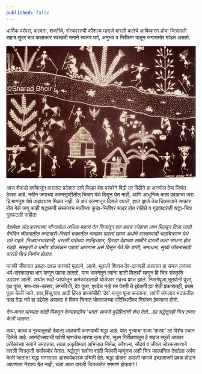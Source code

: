 ```yaml
---
published: false
---
```


धार्मिक परंपरा, कल्पना, शक्तीचे, संस्काररुपी कौशल्य म्हणजे वारली कलेचे आविष्करण होय! चित्रातली सहज सुंदर भाव कलाकार स्वच्छंदी मनाने स्वतंत्र पणे, अनुभव व निरीक्षण यातून जगासमोर मांडत असतो.

![श्रद्धेतून वारली चित्रकला](https://github.com/sharadbhoir/sharadbhoir.github.io/blob/master/images/IMG_1728.jpg?raw=true)

आज शेकडो वर्षांपासून वारलाट प्रदेशात ठाणे जिल्हा वंश परंपरेने पिढी दर पिढीने हा अनमोल ठेवा जिवंत ठेवला आहे. नवीन जगाच्या स्वप्नसृष्टीतील चित्रण येथे दिसून येत नाही, आणि आधुनिक कला प्रवाहाचा जरा हि मागमूस येथे पाहावयास मिळत नाही. जे अंत:करणातून दिसले वाटले, ज्ञात झाले तेच चित्ररूपाने साकार होत गेले जणू काही श्रद्धारूपी संस्कारच मातीच्या कुडा-भिंतीवर सादर होत राहिले व गूढवादातही श्रद्धा-चित्र गुरफटली नाहीत!

_देहापेक्षा अंत:करणाच्या सौन्दर्याला अधिक महत्त्व देत चित्रातून एक प्रसन्न स्नेहाचा लाभ मिळवून दिला जातो. दैनंदिन जीवनातील कष्टकरी-निसर्ग चक्रातील व्यवहार पाहतां खऱ्या अर्थाने वास्तववादी चलचित्रणच येथे उभे राहते. निळ्यानभाखाली, धरतरी मातेच्या सान्हिध्यात, हिरव्या देवाच्या साक्षीने वारली कला साधना होत राहते. संस्कृती व धर्मात डोकाऊन पाहतां आपणास असे दिसून येते कि शांती, समाधान, सुखी जीवनासाठी वारली चित्र निर्माण होतात._

मानवी जीवनात ढवळा-ढवळ करणारे मृतात्मे, आत्मे, भूतात्मे शिवाय देव-दानवही असतात हा समज त्यांच्या धर्म-संस्काराचा भाग म्हणून पहावा लागतो. याच भावनेतून त्यांना शांती मिळावी म्हणून हि चित्र संस्कृति उदयास आली. अर्थात रूढी-परंपरेतून कर्मकांडालाही थोडेफार महत्त्व प्राप्त झाले. निसर्गपूजा,भूतयोनी पूजा, वृक्ष पूजा, सण-वार-उत्सव, लग्नविधी, देव पूजा, एवढेच नव्हे तर पेरणी ते झोडणी ह्या शेती प्रकारातही, प्रथम पूजा केली जाते. साप,विंचू,वाघ आदी हिंस्त्र प्राण्यांचीही ’देव’ मानून पूजा करताना, त्यांनी जंगलात भटकंतीत त्रास देऊ नये हा उद्देयेश असावा! हे विषय चित्रात भोवतालच्या परिस्थितीवर नियंत्रण ठेवणावर होतो.

_देव-मानव यांच्यात शांती मिळवून देण्यासाठीच ’भगत’ म्हणजे पुरोहितांची सेवा देतो…ह्या श्रद्धेतूनही चित्र तयार केली जातात._

कथा, काव्य व नृत्यातूनही देवाला आळवणी करण्याची श्रद्धा आहे. यात नृत्याचा राजा ‘तारपा’ ला विशेष स्थान दिलेले आहे. आनंदोत्सवाची पर्वणी म्हणजेच तारपा नृत्य होय. सूक्ष्म निरीक्षणातून हे सहज स्फूर्त आकार प्रतीकांच्या रूपाने उमटतात. त्यात अकृत्रिमता अभिजात निर्मळ, कौशल्य, सौंदर्य व जीवंत जोरकसपणाने वारली चित्रकृती सर्वांसमोर येतात. श्रद्धेतून सर्वाना शांती मिळावी म्हणूनच अशी चित्र काल्पनिक देवतेला अर्पण केली जातात! श्रद्धा माणसाला आश्चर्यकारक प्रचिती देते. श्रद्धा डोळस असली म्हणजे इच्छाशक्ती प्रबळ होऊन आपणाला नैराश्य येत नाही, चला आता वारली चित्रकलेत रममाण होऊया!!!
